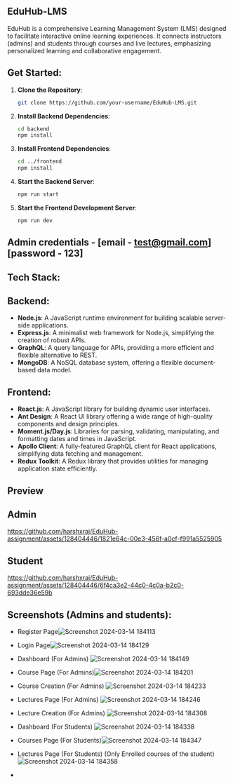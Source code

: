 ## EduHub-LMS
EduHub is a comprehensive Learning Management System (LMS) designed to facilitate interactive online learning experiences. It connects instructors (admins) and students through courses and live lectures, emphasizing personalized learning and collaborative engagement.

## Get Started:
1. **Clone the Repository**:

   ```bash
   git clone https://github.com/your-username/EduHub-LMS.git
   ```

2. **Install Backend Dependencies**:

   ```bash
   cd backend
   npm install
   ```

3. **Install Frontend Dependencies**:

   ```bash
   cd ../frontend
   npm install
   ```

4. **Start the Backend Server**:

   ```bash
   npm run start
   ```

5. **Start the Frontend Development Server**:

   ```bash
   npm run dev
   ```
## Admin credentials - [email - test@gmail.com] [password - 123]

## Tech Stack:
## Backend:
- **Node.js**: A JavaScript runtime environment for building scalable server-side applications.
- **Express.js**: A minimalist web framework for Node.js, simplifying the creation of robust APIs.
- **GraphQL**: A query language for APIs, providing a more efficient and flexible alternative to REST.
- **MongoDB**: A NoSQL database system, offering a flexible document-based data model.

## Frontend:
- **React.js**: A JavaScript library for building dynamic user interfaces.
- **Ant Design**: A React UI library offering a wide range of high-quality components and design principles.
- **Moment.js/Day.js**: Libraries for parsing, validating, manipulating, and formatting dates and times in JavaScript.
- **Apollo Client**: A fully-featured GraphQL client for React applications, simplifying data fetching and management.
- **Redux Toolkit**: A Redux library that provides utilities for managing application state efficiently.

## Preview
## Admin 
https://github.com/harshxraj/EduHub-assignment/assets/128404446/1821e64c-00e3-456f-a0cf-f991a5525905

## Student
https://github.com/harshxraj/EduHub-assignment/assets/128404446/6f4ca3e2-44c0-4c0a-b2c0-693dde36e59b


## Screenshots (Admins and students):
- Register Page![Screenshot 2024-03-14 184113](https://github.com/harshxraj/EduHub-assignment/assets/128404446/7c5f9826-c31a-4928-8cc4-0e907593f8eb)
- Login Page![Screenshot 2024-03-14 184129](https://github.com/harshxraj/EduHub-assignment/assets/128404446/58cc5293-5e6f-4ebd-8787-32b04a5023dc)
- Dashboard (For Admins) ![Screenshot 2024-03-14 184149](https://github.com/harshxraj/EduHub-assignment/assets/128404446/615ac313-09f7-4c82-aac8-709d3549e271)
- Course Page (For Admins)![Screenshot 2024-03-14 184201](https://github.com/harshxraj/EduHub-assignment/assets/128404446/88999d07-d8f9-4948-92b9-6aa43de665be)

- Course Creation (For Admins) ![Screenshot 2024-03-14 184233](https://github.com/harshxraj/EduHub-assignment/assets/128404446/c0960710-305f-4fb0-bf03-4942bd0534e3)
- Lectures Page (For Admins) ![Screenshot 2024-03-14 184246](https://github.com/harshxraj/EduHub-assignment/assets/128404446/7b4a66dd-aaee-4735-a92d-b539f438d7a2)
- Lecture Creation (For Admins) ![Screenshot 2024-03-14 184308](https://github.com/harshxraj/EduHub-assignment/assets/128404446/d09998f6-f9d3-4e1d-b7de-04d26b8b57d3)
- Dashboard (For Students) ![Screenshot 2024-03-14 184338](https://github.com/harshxraj/EduHub-assignment/assets/128404446/e467fbd2-06d8-44ac-9d51-a646e0be4e82)
- Courses Page (For Students)![Screenshot 2024-03-14 184347](https://github.com/harshxraj/EduHub-assignment/assets/128404446/953b48aa-6bb7-4ae2-bc7d-d17922cfc8f1)
- Lectures Page (For Students) (Only Enrolled courses of the student)![Screenshot 2024-03-14 184358](https://github.com/harshxraj/EduHub-assignment/assets/128404446/41d70faa-a383-4869-80ed-f6bed86a8a9d)

- 






